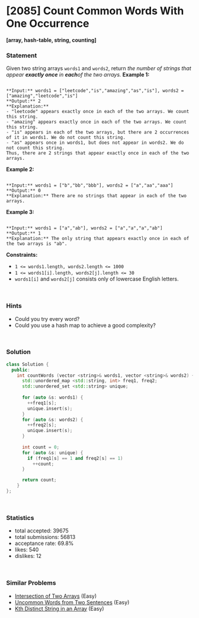 # [2085] Count Common Words With One Occurrence

**[array, hash-table, string, counting]**

### Statement

Given two string arrays `words1` and `words2`, return *the number of strings that appear **exactly once** in **each**of the two arrays.*
**Example 1:**

```

**Input:** words1 = ["leetcode","is","amazing","as","is"], words2 = ["amazing","leetcode","is"]
**Output:** 2
**Explanation:**
- "leetcode" appears exactly once in each of the two arrays. We count this string.
- "amazing" appears exactly once in each of the two arrays. We count this string.
- "is" appears in each of the two arrays, but there are 2 occurrences of it in words1. We do not count this string.
- "as" appears once in words1, but does not appear in words2. We do not count this string.
Thus, there are 2 strings that appear exactly once in each of the two arrays.

```

**Example 2:**

```

**Input:** words1 = ["b","bb","bbb"], words2 = ["a","aa","aaa"]
**Output:** 0
**Explanation:** There are no strings that appear in each of the two arrays.

```

**Example 3:**

```

**Input:** words1 = ["a","ab"], words2 = ["a","a","a","ab"]
**Output:** 1
**Explanation:** The only string that appears exactly once in each of the two arrays is "ab".

```

**Constraints:**
* `1 <= words1.length, words2.length <= 1000`
* `1 <= words1[i].length, words2[j].length <= 30`
* `words1[i]` and `words2[j]` consists only of lowercase English letters.


<br>

### Hints

- Could you try every word?
- Could you use a hash map to achieve a good complexity?

<br>

### Solution

```cpp
class Solution {
  public:
    int countWords (vector <string>& words1, vector <string>& words2) {
      std::unordered_map <std::string, int> freq1, freq2;
      std::unordered_set <std::string> unique;
      
      for (auto &s: words1) {
        ++freq1[s];
        unique.insert(s);
      }
      for (auto &s: words2) {
        ++freq2[s];
        unique.insert(s);
      }
      
      int count = 0;
      for (auto &s: unique) {
        if (freq1[s] == 1 and freq2[s] == 1)
          ++count;
      }

      return count;
    }
};
```

<br>

### Statistics

- total accepted: 39675
- total submissions: 56813
- acceptance rate: 69.8%
- likes: 540
- dislikes: 12

<br>

### Similar Problems

- [Intersection of Two Arrays](https://leetcode.com/problems/intersection-of-two-arrays) (Easy)
- [Uncommon Words from Two Sentences](https://leetcode.com/problems/uncommon-words-from-two-sentences) (Easy)
- [Kth Distinct String in an Array](https://leetcode.com/problems/kth-distinct-string-in-an-array) (Easy)
